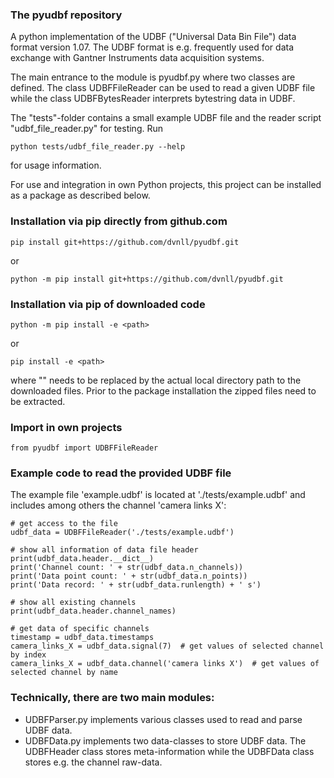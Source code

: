 ### The pyudbf repository
A python implementation of the UDBF ("Universal Data Bin File") data format version 1.07. The UDBF format is e.g. frequently used for data exchange with 
Gantner Instruments data acquisition systems.

The main entrance to the module is pyudbf.py where two classes are defined. 
The class UDBFFileReader can be used to read a given UDBF file while the class UDBFBytesReader interprets bytestring data in UDBF.

The "tests"-folder contains a small example UDBF file and the reader script "udbf_file_reader.py" for testing. Run

```
python tests/udbf_file_reader.py --help
```

for usage information.

For use and integration in own Python projects, this project can be installed as a package as described below.

### Installation via pip directly from github.com

`pip install git+https://github.com/dvnll/pyudbf.git`

or

`python -m pip install git+https://github.com/dvnll/pyudbf.git`


### Installation via pip of downloaded code

`python -m pip install -e <path>`

or

`pip install -e <path>`

where "<path>" needs to be replaced by the actual local directory path to the downloaded files. Prior to the package installation the zipped files need to be extracted.

### Import in own projects

`from pyudbf import UDBFFileReader`

### Example code to read the provided UDBF file

The example file 'example.udbf' is located at './tests/example.udbf' and includes among others the channel 'camera links X':

```
# get access to the file
udbf_data = UDBFFileReader('./tests/example.udbf')

# show all information of data file header
print(udbf_data.header.__dict__)
print('Channel count: ' + str(udbf_data.n_channels))
print('Data point count: ' + str(udbf_data.n_points))
print('Data record: ' + str(udbf_data.runlength) + ' s')

# show all existing channels
print(udbf_data.header.channel_names)

# get data of specific channels
timestamp = udbf_data.timestamps
camera_links_X = udbf_data.signal(7)  # get values of selected channel by index
camera_links_X = udbf_data.channel('camera links X')  # get values of selected channel by name
```

### Technically, there are two main modules:
- UDBFParser.py implements various classes used to read and parse UDBF data.
- UDBFData.py implements two data-classes to store UDBF data. The UDBFHeader class stores meta-information while the UDBFData class stores e.g. the channel raw-data.
